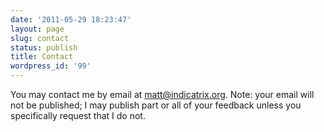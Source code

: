 ```yaml
---
date: '2011-05-29 18:23:47'
layout: page
slug: contact
status: publish
title: Contact
wordpress_id: '99'
---
```


You may contact me by email at <a href="mailto:matt@indicatrix.org">matt@indicatrix.org</a>.
Note: your email will not be published; I may publish part or all of your feedback unless you specifically request that I do not.


